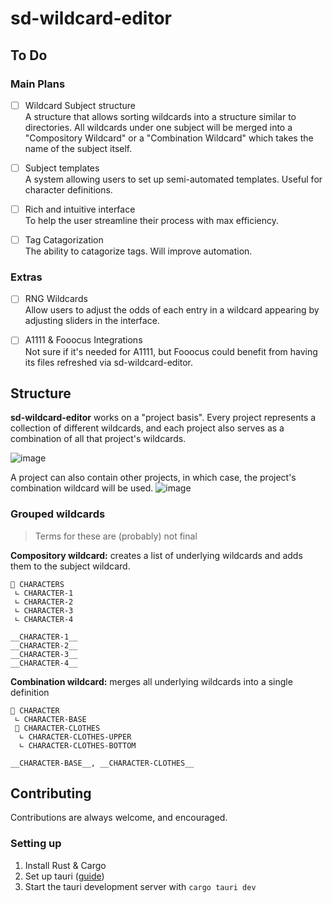 # sd-wildcard-editor

## To Do
### Main Plans
- [ ] Wildcard Subject structure<br>
A structure that allows sorting wildcards into a structure similar to directories. All wildcards under one subject will be merged into a "Compository Wildcard" or a "Combination Wildcard" which takes the name of the subject itself.

- [ ] Subject templates<br>
A system allowing users to set up semi-automated templates. Useful for character definitions.

- [ ] Rich and intuitive interface<br>
To help the user streamline their process with max efficiency.

- [ ] Tag Catagorization<br>
The ability to catagorize tags. Will improve automation.

### Extras
- [ ] RNG Wildcards<br>
Allow users to adjust the odds of each entry in a wildcard appearing by adjusting sliders in the interface.

- [ ] A1111 & Fooocus Integrations<br>
Not sure if it's needed for A1111, but Fooocus could benefit from having its files refreshed via sd-wildcard-editor.



## Structure
**sd-wildcard-editor** works on a "project basis". Every project represents a collection of different wildcards, and each project also serves as a combination of all that project's wildcards.

![image](https://github.com/Cruxial0/sd-wildcard-editor/assets/25249091/e3cf4b0b-56e2-4604-b97d-9b7a3a94ec79)

A project can also contain other projects, in which case, the project's combination wildcard will be used.
![image](https://github.com/Cruxial0/sd-wildcard-editor/assets/25249091/c822236b-4d35-4f6b-ac35-1ab77b4752cf)

### Grouped wildcards 
>Terms for these are (probably) not final

**Compository wildcard:** creates a list of underlying wildcards and adds them to the subject wildcard.
```
📁 CHARACTERS 
 ∟ CHARACTER-1
 ∟ CHARACTER-2
 ∟ CHARACTER-3
 ∟ CHARACTER-4
```
```
__CHARACTER-1__
__CHARACTER-2__
__CHARACTER-3__
__CHARACTER-4__
```
**Combination wildcard:** merges all underlying wildcards into a single definition
```
📁 CHARACTER 
 ∟ CHARACTER-BASE
 📁 CHARACTER-CLOTHES 
  ∟ CHARACTER-CLOTHES-UPPER
  ∟ CHARACTER-CLOTHES-BOTTOM
```
```
__CHARACTER-BASE__, __CHARACTER-CLOTHES__
```

## Contributing
Contributions are always welcome, and encouraged.

### Setting up
1. Install Rust & Cargo
2. Set up tauri ([guide](https://tauri.app/v1/guides/getting-started/prerequisites))
3. Start the tauri development server with `cargo tauri dev`
